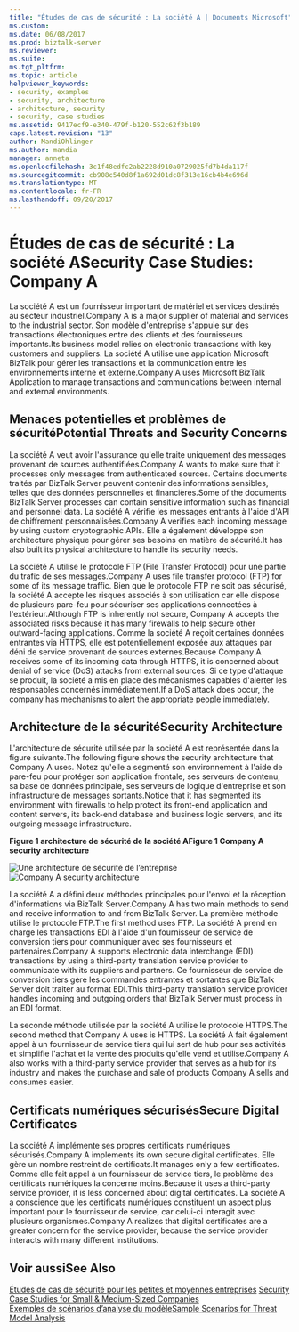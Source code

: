 ```yaml
---
title: "Études de cas de sécurité : La société A | Documents Microsoft"
ms.custom: 
ms.date: 06/08/2017
ms.prod: biztalk-server
ms.reviewer: 
ms.suite: 
ms.tgt_pltfrm: 
ms.topic: article
helpviewer_keywords:
- security, examples
- security, architecture
- architecture, security
- security, case studies
ms.assetid: 9417ecf9-e340-479f-b120-552c62f3b189
caps.latest.revision: "13"
author: MandiOhlinger
ms.author: mandia
manager: anneta
ms.openlocfilehash: 3c1f48edfc2ab2228d910a0729025fd7b4da117f
ms.sourcegitcommit: cb908c540d8f1a692d01dc8f313e16cb4b4e696d
ms.translationtype: MT
ms.contentlocale: fr-FR
ms.lasthandoff: 09/20/2017
---
```

# <a name="security-case-studies-company-a"></a><span data-ttu-id="bab2f-102">Études de cas de sécurité : La société A</span><span class="sxs-lookup"><span data-stu-id="bab2f-102">Security Case Studies: Company A</span></span>
<span data-ttu-id="bab2f-103">La société A est un fournisseur important de matériel et services destinés au secteur industriel.</span><span class="sxs-lookup"><span data-stu-id="bab2f-103">Company A is a major supplier of material and services to the industrial sector.</span></span> <span data-ttu-id="bab2f-104">Son modèle d'entreprise s'appuie sur des transactions électroniques entre des clients et des fournisseurs importants.</span><span class="sxs-lookup"><span data-stu-id="bab2f-104">Its business model relies on electronic transactions with key customers and suppliers.</span></span> <span data-ttu-id="bab2f-105">La société A utilise une application Microsoft BizTalk pour gérer les transactions et la communication entre les environnements interne et externe.</span><span class="sxs-lookup"><span data-stu-id="bab2f-105">Company A uses Microsoft BizTalk Application to manage transactions and communications between internal and external environments.</span></span>  
  
## <a name="potential-threats-and-security-concerns"></a><span data-ttu-id="bab2f-106">Menaces potentielles et problèmes de sécurité</span><span class="sxs-lookup"><span data-stu-id="bab2f-106">Potential Threats and Security Concerns</span></span>  
 <span data-ttu-id="bab2f-107">La société A veut avoir l'assurance qu'elle traite uniquement des messages provenant de sources authentifiées.</span><span class="sxs-lookup"><span data-stu-id="bab2f-107">Company A wants to make sure that it processes only messages from authenticated sources.</span></span> <span data-ttu-id="bab2f-108">Certains documents traités par BizTalk Server peuvent contenir des informations sensibles, telles que des données personnelles et financières.</span><span class="sxs-lookup"><span data-stu-id="bab2f-108">Some of the documents BizTalk Server processes can contain sensitive information such as financial and personnel data.</span></span> <span data-ttu-id="bab2f-109">La société A vérifie les messages entrants à l'aide d'API de chiffrement personnalisées.</span><span class="sxs-lookup"><span data-stu-id="bab2f-109">Company A verifies each incoming message by using custom cryptographic APIs.</span></span> <span data-ttu-id="bab2f-110">Elle a également développé son architecture physique pour gérer ses besoins en matière de sécurité.</span><span class="sxs-lookup"><span data-stu-id="bab2f-110">It has also built its physical architecture to handle its security needs.</span></span>  
  
 <span data-ttu-id="bab2f-111">La société A utilise le protocole FTP (File Transfer Protocol) pour une partie du trafic de ses messages.</span><span class="sxs-lookup"><span data-stu-id="bab2f-111">Company A uses file transfer protocol (FTP) for some of its message traffic.</span></span> <span data-ttu-id="bab2f-112">Bien que le protocole FTP ne soit pas sécurisé, la société A accepte les risques associés à son utilisation car elle dispose de plusieurs pare-feu pour sécuriser ses applications connectées à l'extérieur.</span><span class="sxs-lookup"><span data-stu-id="bab2f-112">Although FTP is inherently not secure, Company A accepts the associated risks because it has many firewalls to help secure other outward-facing applications.</span></span> <span data-ttu-id="bab2f-113">Comme la société A reçoit certaines données entrantes via HTTPS, elle est potentiellement exposée aux attaques par déni de service provenant de sources externes.</span><span class="sxs-lookup"><span data-stu-id="bab2f-113">Because Company A receives some of its incoming data through HTTPS, it is concerned about denial of service (DoS) attacks from external sources.</span></span> <span data-ttu-id="bab2f-114">Si ce type d'attaque se produit, la société a mis en place des mécanismes capables d'alerter les responsables concernés immédiatement.</span><span class="sxs-lookup"><span data-stu-id="bab2f-114">If a DoS attack does occur, the company has mechanisms to alert the appropriate people immediately.</span></span>  
  
## <a name="security-architecture"></a><span data-ttu-id="bab2f-115">Architecture de la sécurité</span><span class="sxs-lookup"><span data-stu-id="bab2f-115">Security Architecture</span></span>  
 <span data-ttu-id="bab2f-116">L'architecture de sécurité utilisée par la société A est représentée dans la figure suivante.</span><span class="sxs-lookup"><span data-stu-id="bab2f-116">The following figure shows the security architecture that Company A uses.</span></span> <span data-ttu-id="bab2f-117">Notez qu'elle a segmenté son environnement à l'aide de pare-feu pour protéger son application frontale, ses serveurs de contenu, sa base de données principale, ses serveurs de logique d'entreprise et son infrastructure de messages sortants.</span><span class="sxs-lookup"><span data-stu-id="bab2f-117">Notice that it has segmented its environment with firewalls to help protect its front-end application and content servers, its back-end database and business logic servers, and its outgoing message infrastructure.</span></span>  
  
 <span data-ttu-id="bab2f-118">**Figure 1 architecture de sécurité de la société A**</span><span class="sxs-lookup"><span data-stu-id="bab2f-118">**Figure 1 Company A security architecture**</span></span>  
  
 <span data-ttu-id="bab2f-119">![Une architecture de sécurité de l’entreprise](../core/media/airproductsbiztalkinfrastructure.gif "AirProductsBizTalkInfrastructure")</span><span class="sxs-lookup"><span data-stu-id="bab2f-119">![Company A security architecture](../core/media/airproductsbiztalkinfrastructure.gif "AirProductsBizTalkInfrastructure")</span></span>  
  
 <span data-ttu-id="bab2f-120">La société A a défini deux méthodes principales pour l'envoi et la réception d'informations via BizTalk Server.</span><span class="sxs-lookup"><span data-stu-id="bab2f-120">Company A has two main methods to send and receive information to and from BizTalk Server.</span></span> <span data-ttu-id="bab2f-121">La première méthode utilise le protocole FTP.</span><span class="sxs-lookup"><span data-stu-id="bab2f-121">The first method uses FTP.</span></span> <span data-ttu-id="bab2f-122">La société A prend en charge les transactions EDI à l'aide d'un fournisseur de service de conversion tiers pour communiquer avec ses fournisseurs et partenaires.</span><span class="sxs-lookup"><span data-stu-id="bab2f-122">Company A supports electronic data interchange (EDI) transactions by using a third-party translation service provider to communicate with its suppliers and partners.</span></span> <span data-ttu-id="bab2f-123">Ce fournisseur de service de conversion tiers gère les commandes entrantes et sortantes que BizTalk Server doit traiter au format EDI.</span><span class="sxs-lookup"><span data-stu-id="bab2f-123">This third-party translation service provider handles incoming and outgoing orders that BizTalk Server must process in an EDI format.</span></span>  
  
 <span data-ttu-id="bab2f-124">La seconde méthode utilisée par la société A utilise le protocole HTTPS.</span><span class="sxs-lookup"><span data-stu-id="bab2f-124">The second method that Company A uses is HTTPS.</span></span> <span data-ttu-id="bab2f-125">La société A fait également appel à un fournisseur de service tiers qui lui sert de hub pour ses activités et simplifie l'achat et la vente des produits qu'elle vend et utilise.</span><span class="sxs-lookup"><span data-stu-id="bab2f-125">Company A also works with a third-party service provider that serves as a hub for its industry and makes the purchase and sale of products Company A sells and consumes easier.</span></span>  
  
## <a name="secure-digital-certificates"></a><span data-ttu-id="bab2f-126">Certificats numériques sécurisés</span><span class="sxs-lookup"><span data-stu-id="bab2f-126">Secure Digital Certificates</span></span>  
 <span data-ttu-id="bab2f-127">La société A implémente ses propres certificats numériques sécurisés.</span><span class="sxs-lookup"><span data-stu-id="bab2f-127">Company A implements its own secure digital certificates.</span></span> <span data-ttu-id="bab2f-128">Elle gère un nombre restreint de certificats.</span><span class="sxs-lookup"><span data-stu-id="bab2f-128">It manages only a few certificates.</span></span> <span data-ttu-id="bab2f-129">Comme elle fait appel à un fournisseur de service tiers, le problème des certificats numériques la concerne moins.</span><span class="sxs-lookup"><span data-stu-id="bab2f-129">Because it uses a third-party service provider, it is less concerned about digital certificates.</span></span> <span data-ttu-id="bab2f-130">La société A a conscience que les certificats numériques constituent un aspect plus important pour le fournisseur de service, car celui-ci interagit avec plusieurs organismes.</span><span class="sxs-lookup"><span data-stu-id="bab2f-130">Company A realizes that digital certificates are a greater concern for the service provider, because the service provider interacts with many different institutions.</span></span>  
  
## <a name="see-also"></a><span data-ttu-id="bab2f-131">Voir aussi</span><span class="sxs-lookup"><span data-stu-id="bab2f-131">See Also</span></span>  
 <span data-ttu-id="bab2f-132">[Études de cas de sécurité pour les petites et moyennes entreprises](../core/security-case-studies-for-small-to-medium-sized-companies.md)  </span><span class="sxs-lookup"><span data-stu-id="bab2f-132">[Security Case Studies for Small & Medium-Sized Companies](../core/security-case-studies-for-small-to-medium-sized-companies.md)  </span></span>  
 [<span data-ttu-id="bab2f-133">Exemples de scénarios d’analyse du modèle</span><span class="sxs-lookup"><span data-stu-id="bab2f-133">Sample Scenarios for Threat Model Analysis</span></span>](../core/sample-scenarios-for-threat-model-analysis.md)